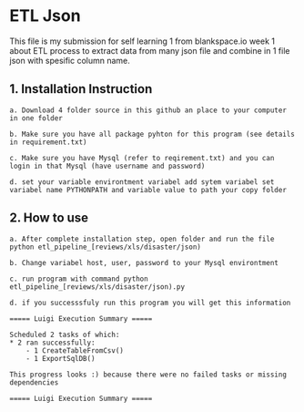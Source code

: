 # **ETL Json**



This file is my submission for self learning 1 from blankspace.io week 1 about ETL process to extract data from many json file and combine in 1 file json with spesific column name.

## 1. Installation Instruction 

    a. Download 4 folder source in this github an place to your computer in one folder  
    
    b. Make sure you have all package pyhton for this program (see details in requirement.txt)
    
    c. Make sure you have Mysql (refer to reqirement.txt) and you can login in that Mysql (have username and password)
    
    d. set your variable environtment variabel add sytem variabel set variabel name PYTHONPATH and variable value to path your copy folder
   
## 2. How to use 

    a. After complete installation step, open folder and run the file python etl_pipeline_[reviews/xls/disaster/json)
    
    b. Change variabel host, user, password to your Mysql environtment
    
    c. run program with command python etl_pipeline_[reviews/xls/disaster/json).py
    
    d. if you successsfuly run this program you will get this information
    
    ===== Luigi Execution Summary =====

    Scheduled 2 tasks of which:
    * 2 ran successfully:
        - 1 CreateTableFromCsv()
        - 1 ExportSqlDB()

    This progress looks :) because there were no failed tasks or missing dependencies

    ===== Luigi Execution Summary =====
